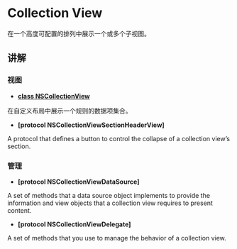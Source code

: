 # Collection View

在一个高度可配置的排列中展示一个或多个子视图。



## 讲解



### 视图

* **[class NSCollectionView](./NSCollectionView.md)**

在自定义布局中展示一个规则的数据项集合。

* **[protocol NSCollectionViewSectionHeaderView]**

A protocol that defines a button to control the collapse of a collection view’s section.



### 管理

* **[protocol NSCollectionViewDataSource]**

A set of methods that a data source object implements to provide the information and view objects that a collection view requires to present content.

* **[protocol NSCollectionViewDelegate]**

A set of methods that you use to manage the behavior of a collection view.